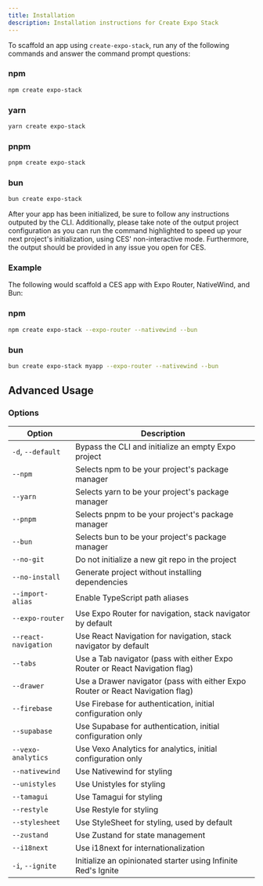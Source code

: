 ```yaml
---
title: Installation
description: Installation instructions for Create Expo Stack
---
```


To scaffold an app using `create-expo-stack`, run any of the following commands and answer the command prompt questions:

### npm

```bash
npm create expo-stack
```

### yarn

```bash
yarn create expo-stack
```

### pnpm

```bash
pnpm create expo-stack
```

### bun

```bash
bun create expo-stack
```

After your app has been initialized, be sure to follow any instructions outputed by the CLI. Additionally, please take note of the output project configuration as you can run the command highlighted to speed up your next project's initialization, using CES' non-interactive mode. Furthermore, the output should be provided in any issue you open for CES.

### Example

The following would scaffold a CES app with Expo Router, NativeWind, and Bun:

### npm

```bash
npm create expo-stack --expo-router --nativewind --bun
```

### bun

```bash
bun create expo-stack myapp --expo-router --nativewind --bun
```

## Advanced Usage

### Options

| Option               | Description                                                                    |
| -------------------- | ------------------------------------------------------------------------------ |
| `-d`, `--default`    | Bypass the CLI and initialize an empty Expo project                            |
| `--npm`              | Selects npm to be your project's package manager                               |
| `--yarn`             | Selects yarn to be your project's package manager                              |
| `--pnpm`             | Selects pnpm to be your project's package manager                              |
| `--bun`              | Selects bun to be your project's package manager                               |
| `--no-git`           | Do not initialize a new git repo in the project                                |
| `--no-install`       | Generate project without installing dependencies                               |
| `--import-alias`     | Enable TypeScript path aliases                                                 |
| `--expo-router`      | Use Expo Router for navigation, stack navigator by default                     |
| `--react-navigation` | Use React Navigation for navigation, stack navigator by default                |
| `--tabs`             | Use a Tab navigator (pass with either Expo Router or React Navigation flag)    |
| `--drawer`           | Use a Drawer navigator (pass with either Expo Router or React Navigation flag) |
| `--firebase`         | Use Firebase for authentication, initial configuration only                    |
| `--supabase`         | Use Supabase for authentication, initial configuration only                    |
| `--vexo-analytics`   | Use Vexo Analytics for analytics, initial configuration only                   |
| `--nativewind`       | Use Nativewind for styling                                                     |
| `--unistyles`        | Use Unistyles for styling                                                      |
| `--tamagui`          | Use Tamagui for styling                                                        |
| `--restyle`          | Use Restyle for styling                                                        |
| `--stylesheet`       | Use StyleSheet for styling, used by default                                    |
| `--zustand`          | Use Zustand for state management                                               |
| `--i18next`          | Use i18next for internationalization                                           |
| `-i`, `--ignite`     | Initialize an opinionated starter using Infinite Red's Ignite                  |
